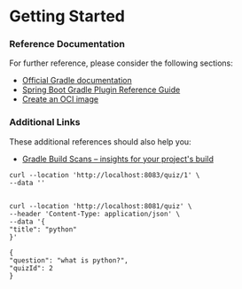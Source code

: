 # Getting Started

### Reference Documentation
For further reference, please consider the following sections:

* [Official Gradle documentation](https://docs.gradle.org)
* [Spring Boot Gradle Plugin Reference Guide](https://docs.spring.io/spring-boot/3.4.1/gradle-plugin)
* [Create an OCI image](https://docs.spring.io/spring-boot/3.4.1/gradle-plugin/packaging-oci-image.html)

### Additional Links
These additional references should also help you:

* [Gradle Build Scans – insights for your project's build](https://scans.gradle.com#gradle)


```
curl --location 'http://localhost:8083/quiz/1' \
--data ''


curl --location 'http://localhost:8081/quiz' \
--header 'Content-Type: application/json' \
--data '{
"title": "python"
}'

{
"question": "what is python?",
"quizId": 2
}
```
